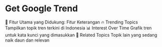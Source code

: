 # Get Google Trend
🧠 Fitur Utama yang Didukung:
Fitur	Keterangan
🔥 Trending Topics	Tampilkan topik tren terkini di Indonesia
📊 Interest Over Time	Grafik tren untuk kata kunci yang dimasukkan
🔎 Related Topics	Topik lain yang sedang naik daun dan relevan
